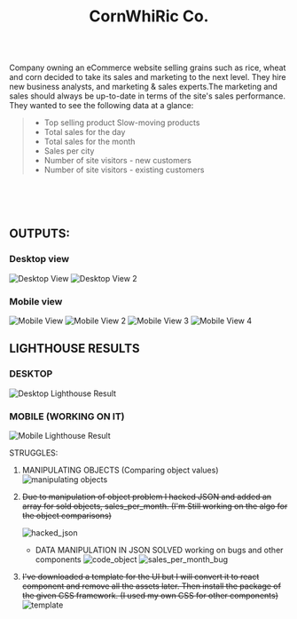 <h1 align="center"> CornWhiRic Co.</h1>

<br/>
<br/>

Company owning an eCommerce website selling grains such as rice, wheat and corn decided to take its sales and marketing to the next level. They hire new business analysts, and marketing & sales experts.The marketing and sales should always be up-to-date in terms of the site's sales performance. They wanted to see the following data at a glance:

> - Top selling product Slow-moving products
> - Total sales for the day
> - Total sales for the month
> - Sales per city
> - Number of site visitors - new customers
> - Number of site visitors - existing customers

<br/>
<br/>
<br/>

## OUTPUTS:

### Desktop view

![Desktop View](DesktopView.png "Desktop View")
![Desktop View 2](DesktopView2.png "Desktop View 2")

### Mobile view

![Mobile View](Mobile_1.png "Mobile View")
![Mobile View 2](Mobile3.png "Mobile View 2")
![Mobile View 3](Mobile_4.png "Mobile View 3")
![Mobile View 4](Mobile_5.png "Mobile View 4")

## LIGHTHOUSE RESULTS

### DESKTOP

![Desktop Lighthouse Result](Desktop_Lighthouse.png "Desktop Lighthouse Result")

### MOBILE (WORKING ON IT)

![Mobile Lighthouse Result](Mobile_Lighthouse.png "Mobile Lighthouse Result")

STRUGGLES:

1.  MANIPULATING OBJECTS (Comparing object values)
    ![manipulating objects](manipulating_object.png "Manipulating Object")
2.  ~~Due to manipulation of object problem I hacked JSON and added an array for sold objects, sales_per_month. (I'm Still working on the algo for the object comparisons)~~

    ![hacked_json](json_hack.png "JSON HACKED")

    - DATA MANIPULATION IN JSON SOLVED working on bugs and other components
      ![code_object](code_object.png "code_object")
      ![sales_per_month_bug](sales_per_month_bug.png "JSON sales_per_month_bug")

3.  ~~I've downloaded a template for the UI but I will convert it to react component and remove all the assets later. Then install the package of the given CSS framework. (I used my own CSS for other components)~~
    ![template](template.png "template")
